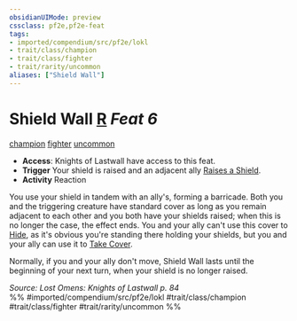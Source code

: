 ```yaml
---
obsidianUIMode: preview
cssclass: pf2e,pf2e-feat
tags:
- imported/compendium/src/pf2e/lokl
- trait/class/champion
- trait/class/fighter
- trait/rarity/uncommon
aliases: ["Shield Wall"]
---
```

# Shield Wall  [R](chapter-9-playing-the-game.md#Actions "Reaction") *Feat 6*  
[champion](rules/traits/champion.md)  [fighter](rules/traits/fighter.md)  [uncommon](uncommon.md)  

- **Access**: Knights of Lastwall have access to this feat.
- **Trigger** Your shield is raised and an adjacent ally [Raises a Shield](raise-a-shield.md).
- **Activity** Reaction

You use your shield in tandem with an ally's, forming a barricade. Both you and the triggering creature have standard cover as long as you remain adjacent to each other and you both have your shields raised; when this is no longer the case, the effect ends. You and your ally can't use this cover to [Hide](rules/actions/hide.md), as it's obvious you're standing there holding your shields, but you and your ally can use it to [Take Cover](take-cover.md).

Normally, if you and your ally don't move, Shield Wall lasts until the beginning of your next turn, when your shield is no longer raised.

*Source: Lost Omens: Knights of Lastwall p. 84*  
%% #imported/compendium/src/pf2e/lokl #trait/class/champion #trait/class/fighter #trait/rarity/uncommon %%
